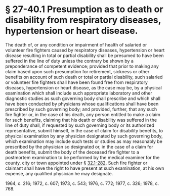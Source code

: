# § 27-40.1 Presumption as to death or disability from respiratory diseases, hypertension or heart disease.

<p>The death of, or any condition or impairment of health of salaried or volunteer fire fighters caused by respiratory diseases, hypertension or heart disease resulting in total or partial disability shall be presumed to have been suffered in the line of duty unless the contrary be shown by a preponderance of competent evidence; provided that prior to making any claim based upon such presumption for retirement, sickness or other benefits on account of such death or total or partial disability, such salaried or volunteer fire fighters shall have been found free from respiratory diseases, hypertension or heart disease, as the case may be, by a physical examination which shall include such appropriate laboratory and other diagnostic studies as such governing body shall prescribe and which shall have been conducted by physicians whose qualifications shall have been prescribed by such governing body; and provided, further, that any such fire fighter or, in the case of his death, any person entitled to make a claim for such benefits, claiming that his death or disability was suffered in the line of duty shall, if requested by such governing body or its authorized representative, submit himself, in the case of claim for disability benefits, to physical examination by any physician designated by such governing body, which examination may include such tests or studies as may reasonably be prescribed by the physician so designated or, in the case of a claim for death benefits, submit the body of the deceased fire fighter to a postmortem examination to be performed by the medical examiner for the county, city or town appointed under § <a href='http://law.lis.virginia.gov/vacode/32.1-282/'>32.1-282</a>. Such fire fighter or claimant shall have the right to have present at such examination, at his own expense, any qualified physician he may designate.</p><p>1964, c. 216; 1972, c. 607; 1973, c. 543; 1976, c. 772; 1977, c. 326; 1978, c. 768.</p>